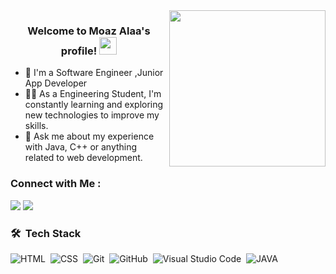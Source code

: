 
<img width="250" align="right" src="https://c.tenor.com/_DOBjnGspYAAAAAM/code-coding.gif">

<h3 align="center">
  Welcome to Moaz Alaa's profile!
  <img src="https://media.giphy.com/media/hvRJCLFzcasrR4ia7z/giphy.gif" width="28">
</h3>

<!-- Typing SVG by DenverCoder1 - https://github.com/DenverCoder1/readme-typing-svg -->


- 🏢 I'm a Software Engineer ,Junior App Developer
- 👨‍💻 As a Engineering Student, I'm constantly learning and exploring new technologies to improve my skills.
- 💬 Ask me about my experience with Java, C++ or anything related to web development.




### Connect with Me :

<a href="(https://www.linkedin.com/in/moaaz-barougy-6bb70224b/)" target="_blank"><img src="https://img.shields.io/badge/-Moaaz%20alaa-0077B5?style=for-the-badge&logo=Linkedin&logoColor=white"/></a>
<a href="https://t.me/https://t.me/mo3azalaa" target="_blank"><img src="https://img.shields.io/badge/-Moaaz%20alaa-0077B5?style=for-the-badge&logo=Telegram&logoColor=white"/></a>
### 🛠 &nbsp;Tech Stack


![HTML](https://img.shields.io/badge/-HTML-05122A?style=flat&logo=HTML5)&nbsp;
![CSS](https://img.shields.io/badge/-CSS-05122A?style=flat&logo=CSS3&logoColor=1572B6)&nbsp;
![Git](https://img.shields.io/badge/-Git-05122A?style=flat&logo=git)&nbsp;
![GitHub](https://img.shields.io/badge/-GitHub-05122A?style=flat&logo=github)&nbsp;
![Visual Studio Code](https://img.shields.io/badge/-Visual%20Studio%20Code-05122A?style=flat&logo=visual-studio-code&logoColor=007ACC)&nbsp;
![JAVA](https://img.shields.io/badge/-java-05122A?style=flat&logo=java&logoColor=007ACC)&nbsp;






